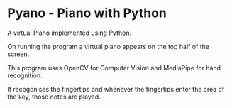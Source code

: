 # Pyano - Piano with Python

A virtual Piano implemented using Python.

On running the program a virtual piano appears on the top half of the screen. 

This program uses OpenCV for Computer Vision and MediaPipe for hand recognition. 

It recogonises the fingertips and whenever the fingertips enter the area of the key, those notes are played.
